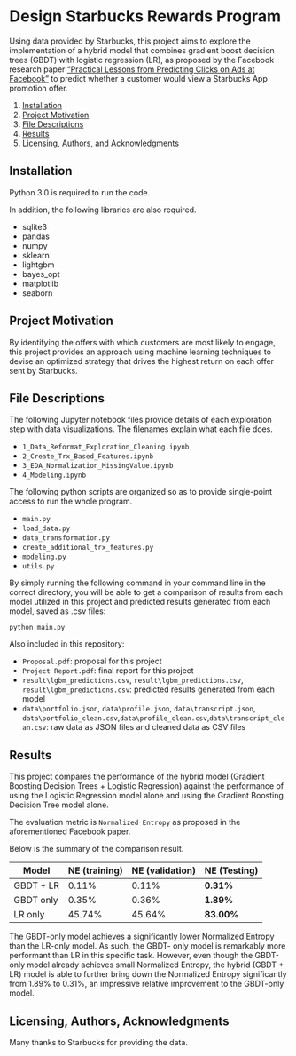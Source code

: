 # Design Starbucks Rewards Program

Using data provided by Starbucks, this project aims to explore the implementation of a hybrid model that combines 
gradient boost decision trees (GBDT) with logistic regression (LR), as proposed by the Facebook research paper
[“Practical Lessons from Predicting Clicks on Ads at Facebook”](https://research.fb.com/wp-content/uploads/2016/11/practical-lessons-from-predicting-clicks-on-ads-at-facebook.pdf) 
to predict whether a customer would view a Starbucks App promotion offer.

1. [Installation](#installation)
2. [Project Motivation](#motivation)
3. [File Descriptions](#files)
4. [Results](#results)
5. [Licensing, Authors, and Acknowledgments](#licensing)

## Installation <a name="installation"></a>

Python 3.0 is required to run the code.

In addition, the following libraries are also required. 
- sqlite3
- pandas
- numpy
- sklearn
- lightgbm
- bayes_opt
- matplotlib
- seaborn

## Project Motivation <a name="motivation"></a>

By identifying the offers with which customers are most likely to engage, this project provides an approach using 
machine learning techniques to devise an optimized strategy that drives the highest return on each offer sent 
by Starbucks.

## File Descriptions <a name="files"></a>

The following Jupyter notebook files provide details of each exploration step with data visualizations. The 
filenames explain what each file does.

- `1_Data_Reformat_Exploration_Cleaning.ipynb`
- `2_Create_Trx_Based_Features.ipynb`
- `3_EDA_Normalization_MissingValue.ipynb`
- `4_Modeling.ipynb`

The following python scripts are organized so as to provide single-point access to run the whole program. 

- `main.py`
- `load_data.py`
- `data_transformation.py`
- `create_additional_trx_features.py`
- `modeling.py`
- `utils.py`

By simply running the following command in your command line in the correct directory, you will be able to get 
a comparison of results from each model utilized in this project and predicted results generated from each model, 
saved as .csv files:

```
python main.py
```

Also included in this repository:
- `Proposal.pdf`: proposal for this project
- `Project Report.pdf`: final report for this project
- `result\lgbm_predictions.csv`, `result\lgbm_predictions.csv`, `result\lgbm_predictions.csv`: predicted results generated from each model
- `data\portfolio.json`, `data\profile.json`, `data\transcript.json`, `data\portfolio_clean.csv`,`data\profile_clean.csv`,`data\transcript_clean.csv`:  raw data as JSON files and cleaned data as CSV files 

## Results <a name="results"></a>

This project compares the performance of the hybrid model (Gradient Boosting Decision Trees + Logistic Regression) 
against the performance of using the Logistic Regression model alone and using the Gradient Boosting Decision 
Tree model alone.

The evaluation metric is `Normalized Entropy` as proposed in the aforementioned Facebook paper.

Below is the summary of the comparison result. 

|Model     | NE (training) | NE (validation) | NE (Testing)    |
|----------|---------------|-----------------|-----------------|
|GBDT + LR | 0.11% 		   | 0.11% 			 | **0.31%** 	   |
|GBDT only | 0.35% 		   | 0.36% 			 | **1.89%** 	   |
|LR only   |45.74% 		   | 45.64% 		 | **83.00%** 	   |

The GBDT-only model achieves a significantly lower Normalized Entropy than the LR-only model. As such, the GBDT-
only model is remarkably more performant than LR in this specific task. However, even though
the GBDT-only model already achieves small Normalized Entropy, the hybrid (GBDT + LR) model
is able to further bring down the Normalized Entropy significantly from 1.89% to 0.31%, an impressive
relative improvement to the GBDT-only model.

## Licensing, Authors, Acknowledgments <a name="licensing"></a>

Many thanks to Starbucks for providing the data.
